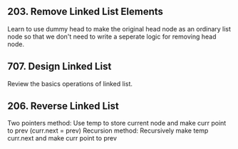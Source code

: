 ## 203. Remove Linked List Elements
Learn to use dummy head to make the original head node as an ordinary list node so that we don't need to write a seperate logic for removing head node.

## 707. Design Linked List
Review the basics operations of linked list.

## 206. Reverse Linked List
Two pointers method: Use temp to store current node and make curr point to prev (curr.next = prev)
Recursion method: Recursively make temp curr.next and make curr point to prev
